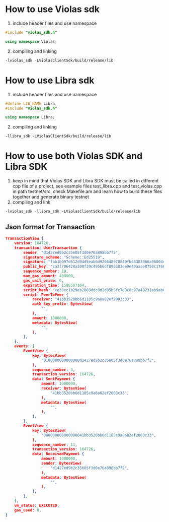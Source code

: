 # How to use Violas sdk
1. include header files and use namespace
```cpp
#include "violas_sdk.h"

using namespace Violas;
```
2. compiling and linking 
```    
-lviolas_sdk -LViolasClientSdk/build/release/lib    
```    
# How to use Libra sdk
1. include header files and use namespace
```cpp
#define LIB_NAME Libra
#include "violas_sdk.h"

using namespace Libra;
```
2. compiling and linking 
```    
-llibra_sdk -LViolasClientSdk/build/release/lib    
``` 

# How to use both Violas SDK and Libra SDK
1. keep in mind that Violas SDK and Libra SDK must be called in different cpp file of a project, see example files test_libra.cpp and test_violas.cpp in path testnet/src, check Makefile.am and learn how to build these files together and generate binary testnet  
2. compiling and link
```
-lviolas_sdk -llibra_sdk -LViolasClientSdk/build/release/lib
```

## Json format for Transaction

```json
TransactionView {
    version: 164726,
    transaction: UserTransaction {
        sender: "d1427ed9b2c35605f3d0e76a898bb7f2",
        signature_scheme: "Scheme::Ed25519",
        signature: "fbb1b097d612d94d5eab6d920648978849fb68383966a96004c8208322c19975e637f87ef418639d1e0d77f359446bde9a42af5eac625fa009f0f59780343a0d",
        public_key: "ca3f706428a300f39c495b6df896383ee9e40aaae8750c1766bde57c6162013b",
        sequence_number: 19,
        max_gas_amount: 400000,
        gas_unit_price: 0,
        expiration_time: 1586507104,
        script_hash: "ce38cc1b29eb2003ddc8d2d05b5fc7d8c0c97a48231ab9ab699a42658554cfc6",
        script: PeerToPeer {
            receiver: "41bb3520bb6d1185c9a8a82ef2003c33",
            auth_key_prefix: BytesView(
                "",
            ),
            amount: 1000000,
            metadata: BytesView(
                "",
            ),
        },
    },
    events: [
        EventView {
            key: BytesView(
                "0100000000000000d1427ed9b2c35605f3d0e76a898bb7f2",
            ),
            sequence_number: 3,
            transaction_version: 164726,
            data: SentPayment {
                amount: 1000000,
                receiver: BytesView(
                    "41bb3520bb6d1185c9a8a82ef2003c33",
                ),
                metadata: BytesView(
                    "",
                ),
            },
        },
        EventView {
            key: BytesView(
                "000000000000000041bb3520bb6d1185c9a8a82ef2003c33",
            ),
            sequence_number: 11,
            transaction_version: 164726,
            data: ReceivedPayment {
                amount: 1000000,
                sender: BytesView(
                    "d1427ed9b2c35605f3d0e76a898bb7f2",
                ),
                metadata: BytesView(
                    "",
                ),
            },
        },
    ],
    vm_status: EXECUTED,
    gas_used: 0,
}
```
